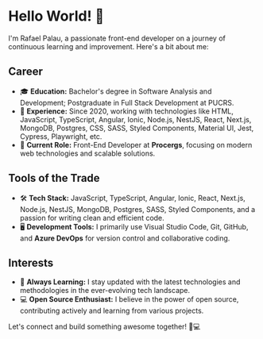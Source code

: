 # Hello World! 👋

I'm Rafael Palau, a passionate front-end developer on a journey of continuous learning and improvement. Here's a bit about me:

## Career

- 🎓 **Education:** Bachelor's degree in Software Analysis and Development; Postgraduate in Full Stack Development at PUCRS.
- 💼 **Experience:** Since 2020, working with technologies like HTML, JavaScript, TypeScript, Angular, Ionic, Node.js, NestJS, React, Next.js, MongoDB, Postgres, CSS, SASS, Styled Components, Material UI, Jest, Cypress, Playwright, etc.
- 🏢 **Current Role:** Front-End Developer at **Procergs**, focusing on modern web technologies and scalable solutions.

## Tools of the Trade

- 🛠️ **Tech Stack:** JavaScript, TypeScript, Angular, Ionic, React, Next.js, Node.js, NestJS, MongoDB, Postgres, SASS, Styled Components, and a passion for writing clean and efficient code.
- 🖥️ **Development Tools:** I primarily use Visual Studio Code, Git, GitHub, and **Azure DevOps** for version control and collaborative coding.

## Interests

- 🚀 **Always Learning:** I stay updated with the latest technologies and methodologies in the ever-evolving tech landscape.
- 💻 **Open Source Enthusiast:** I believe in the power of open source, contributing actively and learning from various projects.

Let's connect and build something awesome together! 🚀💻
